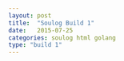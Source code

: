 ```yaml
---
layout: post
title:  "Soulog Build 1"
date:   2015-07-25
categories: soulog html golang
type: "build 1"
---
```

